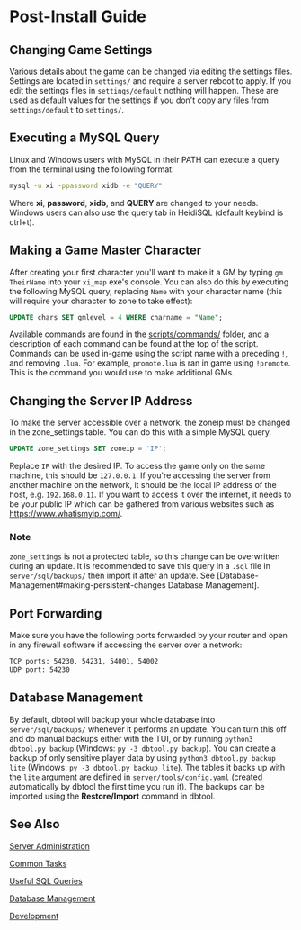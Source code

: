# Post-Install Guide

## Changing Game Settings

Various details about the game can be changed via editing the settings files. Settings are located in `settings/` and require a server reboot to apply. If you edit the settings files in `settings/default` nothing will happen. These are used as default values for the settings if you don't copy any files from `settings/default` to `settings/`.

## Executing a MySQL Query

Linux and Windows users with MySQL in their PATH can execute a query from the terminal using the following format:

```sh
mysql -u xi -ppassword xidb -e "QUERY"
```

Where **xi**, **password**, **xidb**, and **QUERY** are changed to your needs. Windows users can also use the query tab in HeidiSQL (default keybind is ctrl+t).

## Making a Game Master Character

After creating your first character you'll want to make it a GM by typing `gm TheirName` into your `xi_map` exe's console. You can also do this by executing the following MySQL query, replacing `Name` with your character name (this will require your character to zone to take effect):

```sql
UPDATE chars SET gmlevel = 4 WHERE charname = "Name";
```

Available commands are found in the [scripts/commands/](https://github.com/LandSandBoat/server/tree/base/scripts/commands) folder, and a description of each command can be found at the top of the script. Commands can be used in-game using the script name with a preceding `!`, and removing `.lua`. For example, `promote.lua` is ran in game using `!promote`. This is the command you would use to make additional GMs.

## Changing the Server IP Address

To make the server accessible over a network, the zoneip must be changed in the zone_settings table. You can do this with a simple MySQL query.

```sql
UPDATE zone_settings SET zoneip = 'IP';
```

Replace `IP` with the desired IP. To access the game only on the same machine, this should be `127.0.0.1`. If you're accessing the server from another machine on the network, it should be the local IP address of the host, e.g. `192.168.0.11`. If you want to access it over the internet, it needs to be your public IP which can be gathered from various websites such as <https://www.whatismyip.com/>.

### Note

`zone_settings` is not a protected table, so this change can be overwritten during an update. It is recommended to save this query in a `.sql` file in `server/sql/backups/` then import it after an update. See [Database-Management#making-persistent-changes Database Management].

## Port Forwarding

Make sure you have the following ports forwarded by your router and open in any firewall software if accessing the server over a network:

```txt
TCP ports: 54230, 54231, 54001, 54002
UDP port: 54230
```

## Database Management

By default, dbtool will backup your whole database into `server/sql/backups/` whenever it performs an update. You can turn this off and do manual backups either with the TUI, or by running `python3 dbtool.py backup` (Windows: `py -3 dbtool.py backup`). You can create a backup of only sensitive player data by using `python3 dbtool.py backup lite` (Windows: `py -3 dbtool.py backup lite`). The tables it backs up with the `lite` argument are defined in `server/tools/config.yaml` (created automatically by dbtool the first time you run it). The backups can be imported using the **Restore/Import** command in dbtool.

## See Also

[Server Administration](Server-Administration)

[Common Tasks](Miscellaneous-Server)

[Useful SQL Queries](Useful-SQL-queries)

[Database Management](Database-Management)

[Development](Development)
